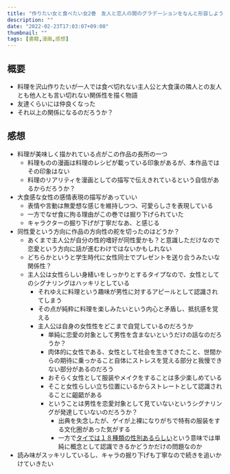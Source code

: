 ```yaml
---
title: "作りたい女と食べたい女2巻　友人と恋人の間のグラデーションをなんと形容しようか"
description: ""
date: "2022-02-23T17:03:07+09:00"
thumbnail: ""
tags: [書籍,漫画,感想]
---
```

## 概要
- 料理を沢山作りたいが一人では食べ切れない主人公と大食漢の隣人との友人とも他人とも言い切れない関係性を描く物語
- 友達くらいには仲良くなった
- それ以上の関係になるのだろうか？

## 感想

- 料理が美味しく描かれている点がこの作品の長所の一つ
  - 料理ものの漫画は料理のレシピが載っている印象があるが、本作品ではその印象はない
  - 料理のリアリティを漫画としての描写で伝えきれているという自信があるからだろうか？
- 大食感な女性の感情表現の描写があっていい
  - 表情や言動は無愛想な感じを維持しつつ、可愛らしさを表現している
  - 一方でなぜ食に拘る理由がこの巻では掘り下げられていた
  - キャラクターの掘り下げが丁寧だなあ、と感じる
- 同性愛という方向に作品の方向性の舵を切ったのはどうか？
  - あくまで主人公が自分の性的嗜好が同性愛かも？と意識しただけなので恋愛という方向に話が進むわけではないかもしれない
  - どちらかというと学生時代に女性同士でプレゼントを送り合うみたいな関係性？
  - 主人公は女性らしい身繕いをしっかりとするタイプなので、女性としてのシグナリングはハッキリとしている
    - それゆえに料理という趣味が男性に対するアピールとして認識されてしまう
    - その点が純粋に料理を楽しみたいという内心と矛盾し、抵抗感を覚える
    - 主人公は自身の女性性をどこまで自覚しているのだろうか
      - 単純に恋愛の対象として男性を含まないというだけの話なのだろうか？
      - 肉体的に女性である、女性として社会を生きてきたこと、世間からの期待に乗っかること自体にストレスを覚える部分と我慢できない部分があるのだろう
      - おそらく女性として服装やメイクをすることは多少楽しめている
      - そこと女性らしい立ち位置にいるからストレートとして認識されることに齟齬がある
      - ということは男性を恋愛対象として見ていないというシグナリングが発達していないのだろうか？
        - 出典を失念したが、ゲイが上裸になりがちで特有の服装をする文化圏があった気がする
        - 一方で[タイでは１８種類の性別あるらしい](https://kusanomido.com/life/edu/36011/)という意味では単純に概念として認識できるかどうかだけの問題なのか
- 読み味がスッキリしているし、キャラの掘り下げも丁寧なので続きを追いかけていきたい


<div data-vc_mylinkbox_id="887679356"></div>
